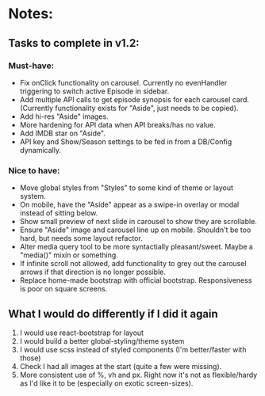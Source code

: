 # Notes:

## Tasks to complete in v1.2:

### Must-have:

- Fix onClick functionality on carousel. Currently no evenHandler triggering to switch active Episode in sidebar.
- Add multiple API calls to get episode synopsis for each carousel card. (Currently functionality exists for "Aside", just needs to be copied).
- Add hi-res "Aside" images.
- More hardening for API data when API breaks/has no value.
- Add IMDB star on "Aside".
- API key and Show/Season settings to be fed in from a DB/Config dynamically.

### Nice to have:

- Move global styles from "Styles" to some kind of theme or layout system.
- On mobile, have the "Aside" appear as a swipe-in overlay or modal instead of sitting below.
- Show small preview of next slide in carousel to show they are scrollable.
- Ensure "Aside" image and carousel line up on mobile. Shouldn't be too hard, but needs some layout refactor.
- Alter media query tool to be more syntactially pleasant/sweet. Maybe a "media()" mixin or something.
- If infinite scroll not allowed, add functionality to grey out the carousel arrows if that direction is no longer possible.
- Replace home-made bootstrap with official bootstrap. Responsiveness is poor on square screens.

## What I would do differently if I did it again

1. I would use react-bootstrap for layout
2. I would build a better global-styling/theme system
3. I would use scss instead of styled components (I'm better/faster with those)
4. Check I had all images at the start (quite a few were missing).
5. More consistent use of %, vh and px. Right now it's not as flexible/hardy as I'd like it to be (especially on exotic screen-sizes).
